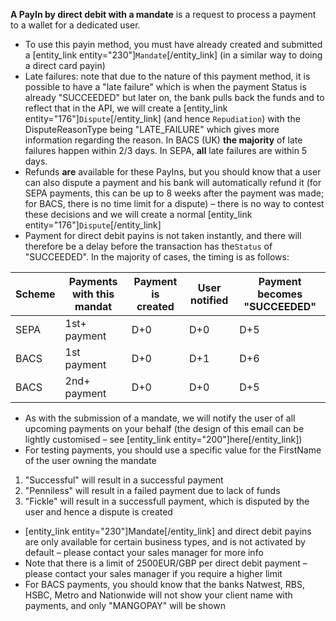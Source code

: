**A PayIn by direct debit with a mandate** is a request to process a payment to a wallet for a dedicated user.
* To use this payin method, you must have already created and submitted a [entity_link entity="230"]`Mandate`[/entity_link] (in a similar way to doing a direct card payin)
* Late failures: note that due to the nature of this payment method, it is possible to have a "late failure" which is when the payment Status is already "SUCCEEDED" but later on, the bank pulls back the funds and to reflect that in the API, we will create a [entity_link entity="176"]`Dispute`[/entity_link] (and hence `Repudiation`) with the DisputeReasonType being "LATE_FAILURE" which gives more information regarding the reason. In BACS (UK) **the majority** of late failures happen within 2/3 days. In SEPA, **all** late failures are within 5 days.
* Refunds **are** available for these PayIns, but you should know that a user can also dispute a payment and his bank will automatically refund it (for SEPA payments, this can be up to 8 weeks after the payment was made; for BACS, there is no time limit for a dispute) – there is no way to contest these decisions and we will create a normal [entity_link entity="176"]`Dispute`[/entity_link]
* Payment for direct debit payins is not taken instantly, and there will therefore be a delay before the transaction has the`Status` of "SUCCEEDED". In the majority of cases, the timing is as follows:

| Scheme | Payments with this mandat | Payment is created | User notified | Payment becomes "SUCCEEDED" |
| -------- | -------- | -------- | -------- | -------- |
| SEPA | 1st+ payment | D+0 | D+0 | D+5 |
| BACS | 1st payment | D+0 | D+1 | D+6 |
| BACS | 2nd+ payment | D+0 | D+0 | D+5 |

* As with the submission of a mandate, we will notify the user of all upcoming payments on your behalf (the design of this email can be lightly customised – see [entity_link entity="200"]here[/entity_link])
* For testing payments, you should use a specific value for the FirstName of the user owning the mandate
1. "Successful" will result in a successful payment
2. "Penniless" will result in a failed payment due to lack of funds
3. "Fickle" will result in a successfull payment, which is disputed by the user and hence a dispute is created
* [entity_link entity="230"]Mandate[/entity_link] and direct debit payins are only available for certain business types, and is not activated by default – please contact your sales manager for more info
* Note that there is a limit of 2500EUR/GBP per direct debit payment – please contact your sales manager if you require a higher limit
* For BACS payments, you should know that the banks Natwest, RBS, HSBC, Metro and Nationwide will not show your client name with payments, and only "MANGOPAY" will be shown